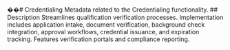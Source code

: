 ��#   C r e d e n t i a l i n g 
 
 
 
 M e t a d a t a   r e l a t e d   t o   t h e   C r e d e n t i a l i n g   f u n c t i o n a l i t y . 
 
 
 
 # #   D e s c r i p t i o n 
 
 
 
 S t r e a m l i n e s   q u a l i f i c a t i o n   v e r i f i c a t i o n   p r o c e s s e s .   I m p l e m e n t a t i o n   i n c l u d e s   a p p l i c a t i o n   i n t a k e ,   d o c u m e n t   v e r i f i c a t i o n ,   b a c k g r o u n d   c h e c k   i n t e g r a t i o n ,   a p p r o v a l   w o r k f l o w s ,   c r e d e n t i a l   i s s u a n c e ,   a n d   e x p i r a t i o n   t r a c k i n g .   F e a t u r e s   v e r i f i c a t i o n   p o r t a l s   a n d   c o m p l i a n c e   r e p o r t i n g . 
 
 
